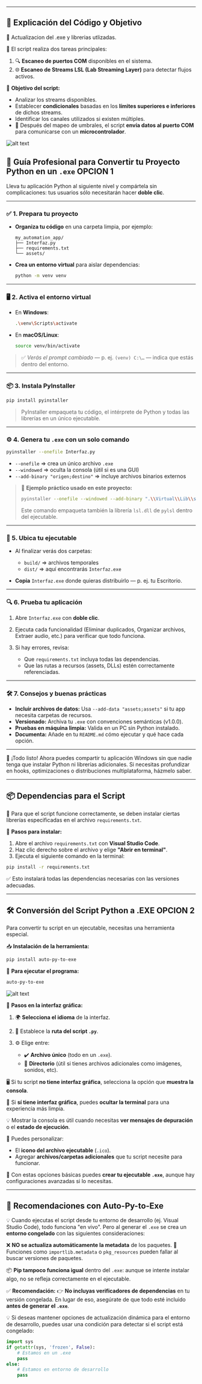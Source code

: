 
---

## 🧠 **Explicación del Código y Objetivo**

🔧 Actualizacion del .exe y librerias utlizadas.

🧪 El script realiza dos tareas principales:

1. 🔍 **Escaneo de puertos COM** disponibles en el sistema.
2. 🌐 **Escaneo de Streams LSL (Lab Streaming Layer)** para detectar flujos activos.

🎯 **Objetivo del script:**

* Analizar los streams disponibles.
* Establecer **condicionales** basadas en los **límites superiores e inferiores** de dichos streams.
* Identificar los canales utilizados si existen múltiples.
* 📡 Después del mapeo de umbrales, el script **envía datos al puerto COM** para comunicarse con un **microcontrolador**.

![alt text](<Interfaz de Configuracion LSL y COM-1.png>)

## 🚀 Guía Profesional para Convertir tu Proyecto Python en un `.exe` OPCION 1

Lleva tu aplicación Python al siguiente nivel y compártela sin complicaciones: tus usuarios sólo necesitarán hacer **doble clic**.

---

### ✅ 1. Prepara tu proyecto

* **Organiza tu código** en una carpeta limpia, por ejemplo:

  ```
  my_automation_app/
  ├── Interfaz.py
  ├── requirements.txt
  └── assets/
  ```
* **Crea un entorno virtual** para aislar dependencias:

  ```bash
  python -m venv venv
  ```

---

### 🖥️ 2. Activa el entorno virtual

* En **Windows**:

  ```bash
  .\venv\Scripts\activate
  ```
* En **macOS/Linux**:

  ```bash
  source venv/bin/activate
  ```

> ✅ *Verás el prompt cambiado* — p. ej. `(venv) C:\…` — indica que estás dentro del entorno.

---

### 📦 3. Instala PyInstaller

```bash
pip install pyinstaller
```

> PyInstaller empaqueta tu código, el intérprete de Python y todas las librerías en un único ejecutable.

---

### ⚙️ 4. Genera tu `.exe` con un solo comando

```bash
pyinstaller --onefile Interfaz.py
```

* `--onefile`  ⇒ crea un único archivo `.exe`
* `--windowed`  ⇒ oculta la consola (útil si es una GUI)
* `--add-binary "origen;destino"`  ⇒ incluye archivos binarios externos

> 🚀 **Ejemplo práctico usado en este proyecto:**
>
> ```bash
> pyinstaller --onefile --windowed --add-binary ".\\Virtual\\Lib\\site-packages\\pylsl\\lib\\lsl.dll;pylsl/lib" Interfaz.py
> ```
>
> Este comando empaqueta también la librería `lsl.dll` de `pylsl` dentro del ejecutable.

---

### 📂 5. Ubica tu ejecutable

* Al finalizar verás dos carpetas:

  * `build/`  ⇒ archivos temporales
  * `dist/`   ⇒ aquí encontrarás `Interfaz.exe`
* **Copia** `Interfaz.exe` donde quieras distribuirlo — p. ej. tu Escritorio.

---

### 🔍 6. Prueba tu aplicación

1. Abre `Interfaz.exe` con **doble clic**.
2. Ejecuta cada funcionalidad (Eliminar duplicados, Organizar archivos, Extraer audio, etc.) para verificar que todo funciona.
3. Si hay errores, revisa:

   * Que `requirements.txt` incluya todas las dependencias.
   * Que las rutas a recursos (assets, DLLs) estén correctamente referenciadas.

---

### 🛠️ 7. Consejos y buenas prácticas

* **Incluir archivos de datos:** Usa `--add-data "assets;assets"` si tu app necesita carpetas de recursos.
* **Versionado:** Archiva tu `.exe` con convenciones semánticas (v1.0.0).
* **Pruebas en máquina limpia:** Valida en un PC sin Python instalado.
* **Documenta:** Añade en tu `README.md` cómo ejecutar y qué hace cada opción.

---

🎉 ¡Todo listo! Ahora puedes compartir tu aplicación Windows sin que nadie tenga que instalar Python ni librerías adicionales. Si necesitas profundizar en hooks, optimizaciones o distribuciones multiplataforma, házmelo saber.


---

## 📦 **Dependencias para el Script**

🔗 Para que el script funcione correctamente, se deben instalar ciertas librerías especificadas en el archivo `requirements.txt`.

🔧 **Pasos para instalar:**

1. Abre el archivo `requirements.txt` con **Visual Studio Code**.
2. Haz clic derecho sobre el archivo y elige **"Abrir en terminal"**.
3. Ejecuta el siguiente comando en la terminal:

```bash
pip install -r requirements.txt
```

✅ Esto instalará todas las dependencias necesarias con las versiones adecuadas.

---

## 🛠️ **Conversión del Script Python a .EXE** OPCION 2

Para convertir tu script en un ejecutable, necesitas una herramienta especial.

📥 **Instalación de la herramienta:**

```bash
pip install auto-py-to-exe
```

🚀 **Para ejecutar el programa:**

```bash
auto-py-to-exe
```
![alt text](auto-py-to-exe-1.png)

🧭 **Pasos en la interfaz gráfica:**

1. 🌍 **Selecciona el idioma** de la interfaz.
2. 📂 Establece la **ruta del script `.py`**.
3. ⚙️ Elige entre:

   * ✔️ **Archivo único** (todo en un `.exe`).
   * 📁 **Directorio** (útil si tienes archivos adicionales como imágenes, sonidos, etc).

🖥️ Si tu script **no tiene interfaz gráfica**, selecciona la opción que **muestra la consola**.

🚫 Si **sí tiene interfaz gráfica**, puedes **ocultar la terminal** para una experiencia más limpia.

💡 Mostrar la consola es útil cuando necesitas **ver mensajes de depuración** o el **estado de ejecución**.

🎨 Puedes personalizar:

* El **icono del archivo ejecutable** (`.ico`).
* Agregar **archivos/carpetas adicionales** que tu script necesite para funcionar.

📌 Con estas opciones básicas puedes **crear tu ejecutable `.exe`**, aunque hay configuraciones avanzadas si lo necesitas.

---

## 🧠 **Recomendaciones con Auto-Py-to-Exe**

💡 Cuando ejecutas el script desde tu entorno de desarrollo (ej. Visual Studio Code), todo funciona "en vivo". Pero al generar el `.exe` se crea un **entorno congelado** con las siguientes consideraciones:

❌ **NO se actualiza automáticamente la metadata** de los paquetes.
🔎 Funciones como `importlib.metadata` o `pkg_resources` pueden fallar al buscar versiones de paquetes.

📦 **Pip tampoco funciona igual** dentro del `.exe`: aunque se intente instalar algo, no se refleja correctamente en el ejecutable.

✅ **Recomendación:**
👉 **No incluyas verificadores de dependencias** en tu versión congelada.
En lugar de eso, asegúrate de que todo esté incluido **antes de generar el `.exe`**.

💡 Si deseas mantener opciones de actualización dinámica para el entorno de desarrollo, puedes usar una condición para detectar si el script está congelado:

```python
import sys
if getattr(sys, 'frozen', False):
    # Estamos en un .exe
    pass
else:
    # Estamos en entorno de desarrollo
    pass
```

